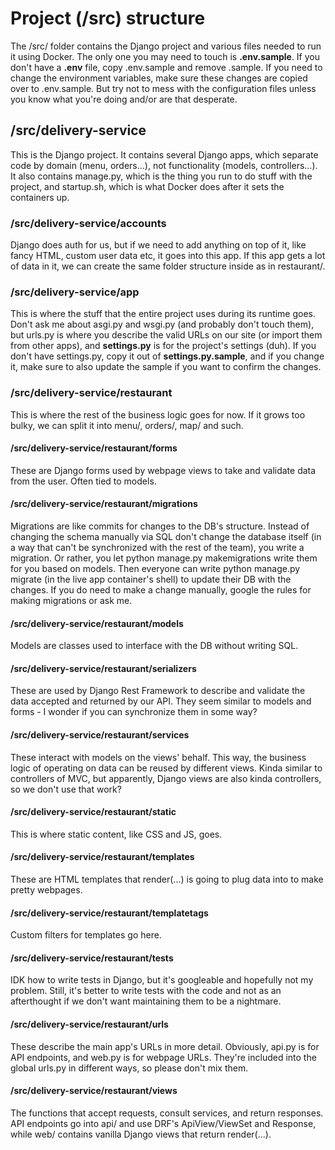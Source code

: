 # Project (/src) structure

The /src/ folder contains the Django project and various files needed to run it using Docker. The only one you may need to touch is **.env.sample**. If you don't have a **.env** file, copy .env.sample and remove .sample. If you need to change the environment variables, make sure these changes are copied over to .env.sample. But try not to mess with the configuration files unless you know what you're doing and/or are that desperate.

## /src/delivery-service

This is the Django project. It contains several Django apps, which separate code by domain (menu, orders...), not functionality (models, controllers...). It also contains manage.py, which is the thing you run to do stuff with the project, and startup.sh, which is what Docker does after it sets the containers up.

### /src/delivery-service/accounts

Django does auth for us, but if we need to add anything on top of it, like fancy HTML, custom user data etc, it goes into this app. If this app gets a lot of data in it, we can create the same folder structure inside as in restaurant/.

### /src/delivery-service/app

This is where the stuff that the entire project uses during its runtime goes. Don't ask me about asgi.py and wsgi.py (and probably don't touch them), but urls.py is where you describe the valid URLs on our site (or import them from other apps), and **settings.py** is for the project's settings (duh). If you don't have settings.py, copy it out of **settings.py.sample**, and if you change it, make sure to also update the sample if you want to confirm the changes.

### /src/delivery-service/restaurant

This is where the rest of the business logic goes for now. If it grows too bulky, we can split it into menu/, orders/, map/ and such.

#### /src/delivery-service/restaurant/forms

These are Django forms used by webpage views to take and validate data from the user. Often tied to models.

#### /src/delivery-service/restaurant/migrations

Migrations are like commits for changes to the DB's structure. Instead of changing the schema manually via SQL don't change the database itself (in a way that can't be synchronized with the rest of the team), you write a migration. Or rather, you let python manage.py makemigrations write them for you based on models. Then everyone can write python manage.py migrate (in the live app container's shell) to update their DB with the changes. If you do need to make a change manually, google the rules for making migrations or ask me.

#### /src/delivery-service/restaurant/models

Models are classes used to interface with the DB without writing SQL.

#### /src/delivery-service/restaurant/serializers

These are used by Django Rest Framework to describe and validate the data accepted and returned by our API. They seem similar to models and forms - I wonder if you can synchronize them in some way?

#### /src/delivery-service/restaurant/services

These interact with models on the views' behalf. This way, the business logic of operating on data can be reused by different views. Kinda similar to controllers of MVC, but apparently, Django views are also kinda controllers, so we don't use that work?

#### /src/delivery-service/restaurant/static

This is where static content, like CSS and JS, goes.

#### /src/delivery-service/restaurant/templates

These are HTML templates that render(...) is going to plug data into to make pretty webpages.

#### /src/delivery-service/restaurant/templatetags

Custom filters for templates go here.

#### /src/delivery-service/restaurant/tests

IDK how to write tests in Django, but it's googleable and hopefully not my problem. Still, it's better to write tests with the code and not as an afterthought if we don't want maintaining them to be a nightmare.

#### /src/delivery-service/restaurant/urls

These describe the main app's URLs in more detail. Obviously, api.py is for API endpoints, and web.py is for webpage URLs. They're included into the global urls.py in different ways, so please don't mix them.

#### /src/delivery-service/restaurant/views

The functions that accept requests, consult services, and return responses. API endpoints go into api/ and use DRF's ApiView/ViewSet and Response, while web/ contains vanilla Django views that return render(...).
